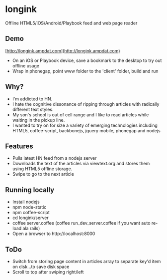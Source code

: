 # longink
Offline HTML5/iOS/Android/Playbook feed and web page reader

## Demo
[http://longink.ampdat.com](http://longink.ampdat.com)
* On an iOS or Playbook device, save a bookmark to the desktop to try out offline usage
* Wrap in phonegap, point www folder to the 'client' folder, build and run

## Why?
* I'm addicted to HN.
* I hate the cognitive dissonance of ripping through articles with radically different text styles. 
* My son's school is out of cell range and I like to read articles while waiting in the pickup line.
* I wanted to try on for size a variety of emerging technologies including HTML5, coffee-script, backbonejs, jquery mobile, phonegap and nodejs

## Features
* Pulls latest HN feed from a nodejs server
* Downloads the text of the articles via viewtext.org and stores them using HTML5 offline storage.
* Swipe to go to the next article

## Running locally
* Install nodejs
* npm node-static
* npm coffee-script
* cd longink/server
* coffee server.coffee (coffee run_dev_server.coffee if you want auto re-load ala rails)
* Open a browser to http://localhost:8000

## ToDo
* Switch from storing page content in articles array to separate key'd item on disk...to save disk space
* Scroll to top after swiping right/left
